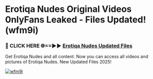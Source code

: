 # Erotiqa Nudes Original Videos 0nlyFans Leaked - Files Updated! (wfm9i)

<h3>🔴 CLICK HERE 🌐==►► <a href="https://tinyurl.com/52m3yx9h" rel="nofollow">Erotiqa Nudes Updated Files</a></h3>

Get Erotiqa Nudes and all content. Now you can access all videos and pictures of Erotiqa Nudes. New Updated Files 2025!

[![wfm9i](https://i.imgur.com/TnHtlc8.gif)](https://tinyurl.com/52m3yx9h)
